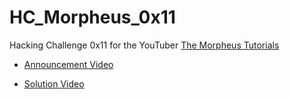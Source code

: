 # HC_Morpheus_0x11

Hacking Challenge 0x11 for the YouTuber [The Morpheus Tutorials](https://www.youtube.com/channel/UCLGY6_j7kZfA1dmmjR1J_7w)

- [Announcement Video](https://www.youtube.com/)

- [Solution Video](https://www.youtube.com/)

